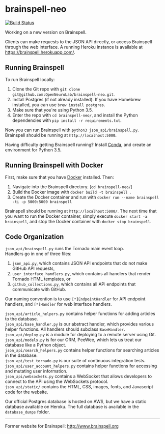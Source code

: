 # brainspell-neo

[![Build Status](https://travis-ci.org/OpenNeuroLab/brainspell-neo.svg?branch=master)](https://travis-ci.org/OpenNeuroLab/brainspell-neo)

Working on a new version on Brainspell.

Clients can make requests to the JSON API directly, or access Brainspell through the web interface. A running Heroku instance is available at https://brainspell.herokuapp.com/.

## Running Brainspell

To run Brainspell locally:  
1) Clone the Git repo with `git clone git@github.com:OpenNeuroLab/brainspell-neo.git`.
2) Install Postgres (if not already installed). If you have Homebrew installed, you can use `brew install postgres`.
3) Make sure that you're using Python 3.5.
4) Enter the repo with `cd brainspell-neo/`, and install the Python dependencies with `pip install -r requirements.txt`.

Now you can run Brainspell with `python3 json_api/brainspell.py`. Brainspell should be running at `http://localhost:5000`.

Having difficulty getting Brainspell running? Install [Conda](https://conda.io/docs/get-started.html), and create an environment for Python 3.5.

## Running Brainspell with Docker

First, make sure that you have [Docker](https://docs.docker.com/engine/installation/) installed. Then:  
1) Navigate into the Brainspell directory. (`cd brainspell-neo/`)
2) Build the Docker image with `docker build -t brainspell .`
3) Create the Docker container and run with `docker run --name brainspell -ti -p 5000:5000 brainspell`

Brainspell should be running at `http://localhost:5000/`. The next time that you want to run the Docker container, simply execute `docker start -a brainspell`, and stop the Docker container with `docker stop brainspell`.

## Code Organization

`json_api/brainspell.py` runs the Tornado main event loop.  
Handlers go in one of three files:
1. `json_api.py`, which contains JSON API endpoints that do not make GitHub API requests,
2. `user_interface_handlers.py`, which contains all handlers that render Tornado HTML templates, or
3. `github_collections.py`, which contains all API endpoints that communicate with GitHub.

Our naming convention is to use `[*]EndpointHandler` for API endpoint handlers, and `[*]Handler` for web interface handlers. 
 
`json_api/article_helpers.py` contains helper functions for adding articles to the database.  
`json_api/base_handler.py` is our abstract handler, which provides various helper functions. All handlers should subclass `BaseHandler`.  
`json_api/deploy.py` is a module for deploying to a remote server using Git.  
`json_api/models.py` is for our ORM, PeeWee, which lets us treat our database like a Python object.   
`json_api/search_helpers.py` contains helper functions for searching articles in the database.   
`json_api/test_tornado.py` is our suite of continuous integration tests.  
`json_api/user_account_helpers.py` contains helper functions for accessing and mutating user information.  
`json_api/websockets.py` contains a WebSocket that allows developers to connect to the API using the WebSockets protocol.   
`json_api/static/` contains the HTML, CSS, images, fonts, and Javascript code for the website.

Our official Postgres database is hosted on AWS, but we have a static database available on Heroku. The full database is available in the `database_dumps` folder.

---

Former website for Brainspell: http://www.brainspell.org
